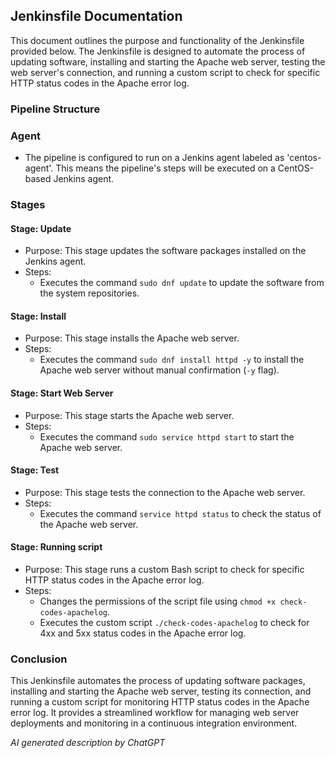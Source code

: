 ## Jenkinsfile Documentation

This document outlines the purpose and functionality of the Jenkinsfile provided below. The Jenkinsfile is designed to automate the process of updating software, installing and starting the Apache web server, testing the web server's connection, and running a custom script to check for specific HTTP status codes in the Apache error log.

### Pipeline Structure

### Agent

- The pipeline is configured to run on a Jenkins agent labeled as 'centos-agent'. This means the pipeline's steps will be executed on a CentOS-based Jenkins agent.

### Stages

#### Stage: Update

- Purpose: This stage updates the software packages installed on the Jenkins agent.
- Steps:
  - Executes the command `sudo dnf update` to update the software from the system repositories.

#### Stage: Install

- Purpose: This stage installs the Apache web server.
- Steps:
  - Executes the command `sudo dnf install httpd -y` to install the Apache web server without manual confirmation (`-y` flag).

#### Stage: Start Web Server

- Purpose: This stage starts the Apache web server.
- Steps:
  - Executes the command `sudo service httpd start` to start the Apache web server.

#### Stage: Test

- Purpose: This stage tests the connection to the Apache web server.
- Steps:
  - Executes the command `service httpd status` to check the status of the Apache web server.

#### Stage: Running script

- Purpose: This stage runs a custom Bash script to check for specific HTTP status codes in the Apache error log.
- Steps:
  - Changes the permissions of the script file using `chmod +x check-codes-apachelog`.
  - Executes the custom script `./check-codes-apachelog` to check for 4xx and 5xx status codes in the Apache error log.

### Conclusion

This Jenkinsfile automates the process of updating software packages, installing and starting the Apache web server, testing its connection, and running a custom script for monitoring HTTP status codes in the Apache error log. It provides a streamlined workflow for managing web server deployments and monitoring in a continuous integration environment.

*AI generated description by ChatGPT*
